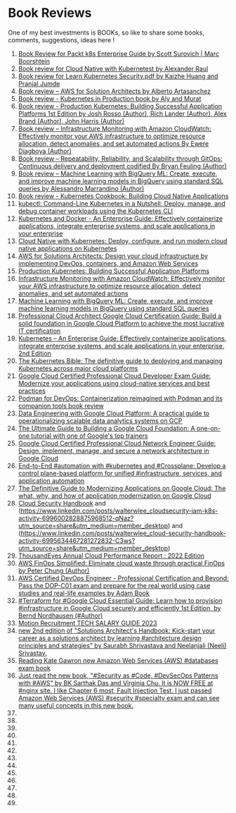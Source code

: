 # Book Reviews

One of my best investments is BOOKs, so like to share some books, comments, suggestions, ideas here !
1. [Book Review for Packt k8s Enterprise Guide by Scott Surovich | Marc Boorshtein](https://github.com/leewalter/books/blob/master/reviews/Packt%20k8s%20Enterprise%20Book%20Review.pdf)
2. [Book review for Cloud Native with Kubernetest by Alexander Raul](https://github.com/leewalter/books/blob/master/reviews/Book%20review%20for%20Cloud%20Native%20with%20Kubernetest%20by%20Alexander%20Raul.pdf)
3. [Book review for Learn Kubernetes Security.pdf by Kaizhe Huang and Pranjal Jumde](https://github.com/leewalter/books/blob/master/reviews/Book%20review%20for%20Learn%20Kubernetes%20Security.pdf)
4. [Book review – AWS for Solution Architects by Alberto Artasanchez](https://github.com/leewalter/books/blob/master/reviews/AWS%20Solution%20Architect%20Book%20review.pdf)
5. [Book review - Kubernetes in Production book by Aly and Murat](https://github.com/leewalter/books/blob/master/reviews/Book%20review%20-%20Kubernetes%20in%20Production%20book%20by%20Aly%20and%20Murat.pdf)
6. [Book review - Production Kubernetes: Building Successful Application Platforms 1st Edition
by Josh Rosso (Author), Rich Lander (Author), Alex Brand (Author), John Harris (Author)](https://github.com/leewalter/books/blob/master/reviews/Production%20Kubernetes%20book%20by%20Josh%20Alex%20Rich%20and%20John.pdf)
7. [Book review – Infrastructure Monitoring with Amazon CloudWatch: Effectively monitor your AWS infrastructure to optimize resource allocation, detect anomalies, and set automated actions By Ewere Diagboya (Author)](https://github.com/leewalter/books/blob/master/reviews/Book%20review%20of%20AWS%20Monitoring%20and%20Cloudwatch.pdf)
8. [Book review – Repeatability, Reliability, and Scalability through GitOps: Continuous delivery and deployment codified By Bryan Feuling (Author)](https://github.com/leewalter/books/blob/master/reviews/Book%20review%20for%20GitOps.pdf)
9. [Book review – Machine Learning with BigQuery ML: Create, execute, and improve machine learning models in BigQuery using standard SQL queries by Alessandro Marrandino (Author)](https://github.com/leewalter/books/blob/master/reviews/Book%20review%20of%20BQML.pdf)
10. [Book review - Kubernetes Cookbook: Building Cloud Native Applications](https://www.amazon.com/review/R2VIXC0M6ILLKS/ref=pe_1098610_137716200_cm_rv_eml_rv0_rv)
11. [kubectl: Command-Line Kubernetes in a Nutshell: Deploy, manage, and debug container workloads using the Kubernetes CLI](https://www.amazon.com/review/R1AZ86FZ4KHHIO/ref=pe_1098610_137716200_cm_rv_eml_rv0_rv)
12. [Kubernetes and Docker - An Enterprise Guide: Effectively containerize applications, integrate enterprise systems, and scale applications in your enterprise](https://www.amazon.com/review/RE5MHS6RBWKSP/ref=pe_1098610_137716200_cm_rv_eml_rv0_rv)
13. [Cloud Native with Kubernetes: Deploy, configure, and run modern cloud native applications on Kubernetes](https://www.amazon.com/review/RGHC9TQKR1HGR/ref=pe_1098610_137716200_cm_rv_eml_rv0_rv)
14. [AWS for Solutions Architects: Design your cloud infrastructure by implementing DevOps, containers, and Amazon Web Services](https://www.amazon.com/review/RSABL64IGJZAU/ref=pe_1098610_137716200_cm_rv_eml_rv0_rv)
15. [Production Kubernetes: Building Successful Application Platforms](https://www.amazon.com/review/R2FVLMOEKQZDGF/ref=pe_1098610_137716200_cm_rv_eml_rv0_rv)
16. [Infrastructure Monitoring with Amazon CloudWatch: Effectively monitor your AWS infrastructure to optimize resource allocation, detect anomalies, and set automated actions ](https://www.amazon.com/review/RB9NHRC1DZTM5/ref=pe_1098610_137716200_cm_rv_eml_rv0_rv)
17. [Machine Learning with BigQuery ML: Create, execute, and improve machine learning models in BigQuery using standard SQL queries](https://www.amazon.com/review/R21JA5B6797B8X/ref=pe_1098610_137716200_cm_rv_eml_rv0_rv)
18. [Professional Cloud Architect Google Cloud Certification Guide: Build a solid foundation in Google Cloud Platform to achieve the most lucrative IT certification](https://www.amazon.com/review/R3NBJ3ATQIEHTC/ref=pe_1098610_137716200_cm_rv_eml_rv0_rv)
19. [Kubernetes – An Enterprise Guide: Effectively containerize applications, integrate enterprise systems, and scale applications in your enterprise, 2nd Edition](https://www.amazon.com/review/R1IWRF0RRJAJZH/ref=pe_1098610_137716200_cm_rv_eml_rv0_rv)
20. [The Kubernetes Bible: The definitive guide to deploying and managing Kubernetes across major cloud platforms](https://www.amazon.com/review/R3QL5L41I5NW85/ref=pe_1098610_137716200_cm_rv_eml_rv0_rv)
21. [Google Cloud Certified Professional Cloud Developer Exam Guide: Modernize your applications using cloud-native services and best practices](https://www.amazon.com/review/R39A17RKLXK9BW/ref=pe_1098610_137716200_cm_rv_eml_rv0_rv)
22. [Podman for DevOps: Containerization reimagined with Podman and its companion tools book review](https://www.amazon.com/review/RZQYKWKH5DKCY/ref=pe_1098610_137716200_cm_rv_eml_rv0_rv)
23. [Data Engineering with Google Cloud Platform: A practical guide to operationalizing scalable data analytics systems on GCP](https://www.linkedin.com/posts/walterwlee_data-engineering-with-google-cloud-platform-activity-6984035068495187968-HG5w?utm_source=share&utm_medium=member_desktop)
24. [The Ultimate Guide to Building a Google Cloud Foundation: A one-on-one tutorial with one of Google's top trainers](https://www.linkedin.com/posts/walterwlee_anthos-googlecloud-buy-activity-6982599920415313921-6fJB?utm_source=share&utm_medium=member_desktop)
25. [Google Cloud Certified Professional Cloud Network Engineer Guide: Design, implement, manage, and secure a network architecture in Google Cloud](https://www.linkedin.com/posts/walterwlee_recommend-cloudjourney-cloudcertification-activity-6983659052182515712-7P88?utm_source=share&utm_medium=member_desktop)
26. [End-to-End #automation with #kubernetes and #Crossplane: Develop a control plane-based platform for unified #infrastructure, services, and application automation](https://www.linkedin.com/posts/walterwlee_automation-kubernetes-crossplane-activity-6983667910464471040-kS2H?utm_source=share&utm_medium=member_desktop)
27. [The Definitive Guide to Modernizing Applications on Google Cloud: The what, why, and how of application modernization on Google Cloud](https://www.linkedin.com/posts/walterwlee_googlecloud-googlecloudplatform-googlecloudcertified-activity-6984342428124135424-Bpua?utm_source=share&utm_medium=member_desktop)
28. [Cloud Security Handbook](https://www.linkedin.com/posts/walterwlee_cloud-security-handbook-find-out-how-to-activity-6996013396395536384-9Be3?utm_source=share&utm_medium=member_desktop) and (https://www.linkedin.com/posts/walterwlee_cloudsecurity-iam-k8s-activity-6996002828875968512-qNaz?utm_source=share&utm_medium=member_desktop) and (https://www.linkedin.com/posts/walterwlee_cloud-security-handbook-activity-6995634467281272832-C3ws?utm_source=share&utm_medium=member_desktop)
29. [ThousandEyes Annual Cloud Performance Report : 2022 Edition](https://www.linkedin.com/posts/walterwlee_cloud-performance-report-2022-edition-activity-6999250405708763136-N7Hb?utm_source=share&utm_medium=member_desktop)
30. [AWS FinOps Simplified: Eliminate cloud waste through practical FinOps by Peter Chung (Author)](https://www.amazon.com/review/R3RLUNT3MH3BR2/ref=pe_1098610_137716200_cm_rv_eml_rv0_rv)
31. [AWS Certified DevOps Engineer - Professional Certification and Beyond: Pass the DOP-C01 exam and prepare for the real world using case studies and real-life examples by Adam Book](https://www.linkedin.com/posts/walterwlee_aws-awscertified-awscommunity-activity-7007589324011573248-aGXY?utm_source=share&utm_medium=member_desktop)
32. [#Terraform for #Google Cloud Essential Guide: Learn how to provision #infrastructure in Google Cloud securely and efficiently 1st Edition, by Bernd Nordhausen  (#Author)](https://www.linkedin.com/feed/update/urn:li:activity:7012310290482573313)
33. [Motion Recruitment TECH SALARY GUIDE 2023](https://www.linkedin.com/posts/walterwlee_clouds-jobs-salary-activity-7012245773941698560-u9jn)
34. [new 2nd edition of "Solutions Architect's Handbook: Kick-start your career as a solutions architect by learning #architecture design principles and strategies" by Saurabh Shrivastava and Neelanjali (Neeli) Srivastav.](https://www.linkedin.com/posts/walterwlee_architecture-contents-solution-activity-7013347902160871424-lIMe?utm_source=share&utm_medium=member_desktop)
35. [Reading Kate Gawron new Amazon Web Services (AWS) #databases exam book ](https://www.linkedin.com/posts/walterwlee_databases-oracle-old-activity-7015207689223888896-Ktpb?utm_source=share&utm_medium=member_desktop)
36. [Just read the new book, "#Security as #Code, #DevSecOps Patterns with #AWS" by BK Sarthak Das and Virginia Chu. It is NOW FREE at #nginx site. I like Chapter 6 most, Fault Injection Test. I just passed Amazon Web Services (AWS) #security #specialty exam and can see many useful concepts in this new book.](https://www.linkedin.com/posts/walterwlee_security-code-devsecops-activity-7021349683092484096-Btnl?utm_source=share&utm_medium=member_desktop)
37. []()
38. []()
39. []()
40. []()
41. []()
42. []()
43. []()
44. []()
45. []()
46. []()
47. []()
48. []()
49. []()
